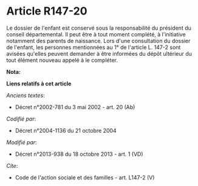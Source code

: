 # Article R147-20

Le dossier de l'enfant est conservé sous la responsabilité du président du conseil départemental. Il peut être à tout moment
complété, à l'initiative notamment des parents de naissance. Lors d'une consultation du dossier de l'enfant, les personnes
mentionnées au 1° de l'article L. 147-2 sont avisées qu'elles peuvent demander à être informées du dépôt ultérieur du tout
élément nouveau appelé à le compléter.

**Nota:**



**Liens relatifs à cet article**

_Anciens textes_:

  - Décret n°2002-781 du 3 mai 2002 - art. 20 (Ab)

_Codifié par_:

  - Décret n°2004-1136 du 21 octobre 2004

_Modifié par_:

  - Décret n°2013-938 du 18 octobre 2013 - art. 1 (VD)

_Cite_:

  - Code de l'action sociale et des familles - art. L147-2 (V)
